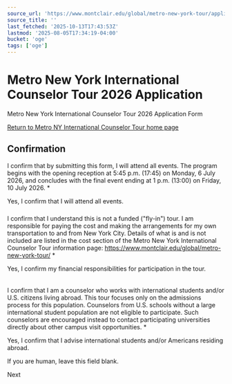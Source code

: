 ```yaml
---
source_url: 'https://www.montclair.edu/global/metro-new-york-tour/application/'
source_title: ''
last_fetched: '2025-10-13T17:43:53Z'
lastmod: '2025-08-05T17:34:19-04:00'
bucket: 'oge'
tags: ['oge']
---
```


# Metro New York International Counselor Tour 2026 Application

Metro New York International Counselor Tour 2026 Application Form

[Return to Metro NY International Counselor Tour home page](https://www.montclair.edu/global/metro-new-york-tour/)

## Confirmation

I confirm that by submitting this form, I will attend all events. The program begins with the opening reception at 5:45 p.m. (17:45) on Monday, 6 July 2026, and concludes with the final event ending at 1 p.m. (13:00) on Friday, 10 July 2026.
\*

Yes, I confirm that I will attend all events.

#####

I confirm that I understand this is not a funded ("fly-in") tour. I am responsible for paying the cost and making the arrangements for my own transportation to and from New York City. Details of what is and is not included are listed in the cost section of the Metro New York International Counselor Tour information page: https://www.montclair.edu/global/metro-new-york-tour/
\*

Yes, I confirm my financial responsibilities for participation in the tour.

######

I confirm that I am a counselor who works with international students and/or U.S. citizens living abroad. This tour focuses only on the admissions process for this population. Counselors from U.S. schools without a large international student population are not eligible to participate. Such counselors are encouraged instead to contact participating universities directly about other campus visit opportunities.
\*

Yes, I confirm that I advise international students and/or Americans residing abroad.




















































If you are human, leave this field blank.

Next